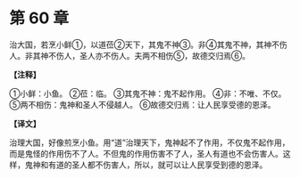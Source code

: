 # 第 60 章

治大国，若烹小鲜①，以道莅②天下，其鬼不神③。非④其鬼不神，其神不伤人。非其神不伤人，圣人亦不伤人。夫两不相伤⑤，故德交归焉⑥。

**【注释】**

①小鲜：小鱼。
②莅：临。
③其鬼不神：鬼不起作用。
④非：不唯、不仅。
⑤两不相伤：鬼神和圣人不侵越人。
⑥故德交归焉：让人民享受德的恩泽。

**【译文】**

治理大国，好像煎烹小鱼。用“道”治理天下，鬼神起不了作用，不仅鬼不起作用，而是鬼怪的作用伤不了人。不但鬼的作用伤害不了人，圣人有道也不会伤害人。这样，鬼神和有道的圣人都不伤害人，所以，就可以让人民享受到德的恩泽。
